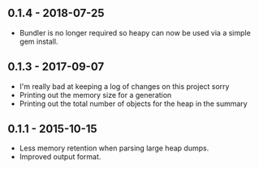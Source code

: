 ## 0.1.4 - 2018-07-25

- Bundler is no longer required so heapy can now be used via a simple
gem install.

## 0.1.3 - 2017-09-07

- I'm really bad at keeping a log of changes on this project sorry
- Printing out the memory size for a generation
- Printing out the total number of objects for the heap in the summary

## 0.1.1 - 2015-10-15

- Less memory retention when parsing large heap dumps.
- Improved output format.
